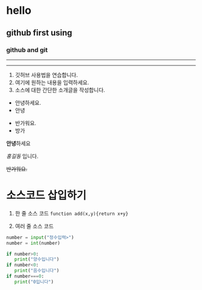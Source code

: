 # hello
## github first using
### github and git
---
***
1. 깃허브 사용법을 연습합니다.
2. 여기에 원하는 내용을 입력하세요.
3. 소스에 대한 간단한 소개글을 작성합니다.
   

- 안녕하세요.
- 안녕


+ 반가워요.
+ 방가


**안녕**하세요

_홍길동_ 입니다.

~~반가워요.~~

# 소스코드 삽입하기
1. 한 줄 소스 코드
`function add(x,y){return x+y}`

2. 여러 줄 소스 코드
```python
number = input("정수입력>")
number = int(number)

if number>0:
   print("양수입니다")
if number<0:
   print("음수입니다")
if number===0:
   print("0입니다")
```
